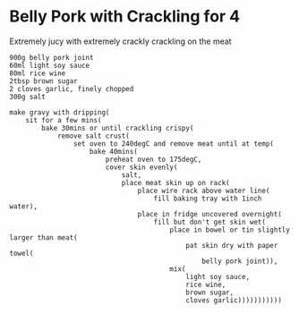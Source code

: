Belly Pork with Crackling for 4
===============================

Extremely jucy with extremely crackly crackling on the meat

    900g belly pork joint
    60ml light soy sauce
    80ml rice wine
    2tbsp brown sugar
    2 cloves garlic, finely chopped
    300g salt

    make gravy with dripping(
        sit for a few mins(
            bake 30mins or until crackling crispy(
                remove salt crust(
                    set oven to 240degC and remove meat until at temp(
                        bake 40mins(
                            preheat oven to 175degC,
                            cover skin evenly(
                                salt,
                                place meat skin up on rack(
                                    place wire rack above water line(
                                        fill baking tray with 1inch water),
                                    place in fridge uncovered overnight(
                                        fill but don't get skin wet(
                                            place in bowel or tin slightly larger than meat(
                                                pat skin dry with paper towel(
                                                    belly pork joint)),
                                            mix(
                                                light soy sauce,
                                                rice wine,
                                                brown sugar,
                                                cloves garlic)))))))))))
